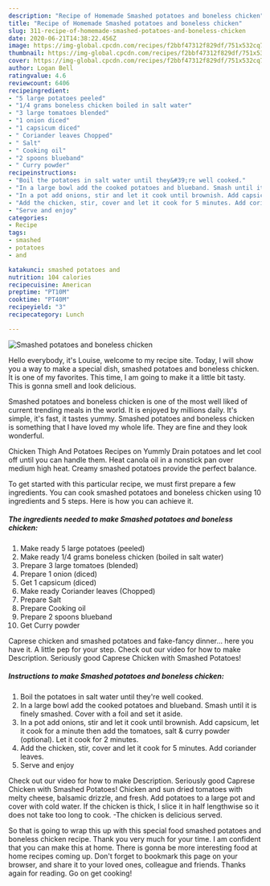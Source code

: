 ```yaml
---
description: "Recipe of Homemade Smashed potatoes and boneless chicken"
title: "Recipe of Homemade Smashed potatoes and boneless chicken"
slug: 311-recipe-of-homemade-smashed-potatoes-and-boneless-chicken
date: 2020-06-21T14:38:22.456Z
image: https://img-global.cpcdn.com/recipes/f2bbf47312f829df/751x532cq70/smashed-potatoes-and-boneless-chicken-recipe-main-photo.jpg
thumbnail: https://img-global.cpcdn.com/recipes/f2bbf47312f829df/751x532cq70/smashed-potatoes-and-boneless-chicken-recipe-main-photo.jpg
cover: https://img-global.cpcdn.com/recipes/f2bbf47312f829df/751x532cq70/smashed-potatoes-and-boneless-chicken-recipe-main-photo.jpg
author: Logan Bell
ratingvalue: 4.6
reviewcount: 6406
recipeingredient:
- "5 large potatoes peeled"
- "1/4 grams boneless chicken boiled in salt water"
- "3 large tomatoes blended"
- "1 onion diced"
- "1 capsicum diced"
- " Coriander leaves Chopped"
- " Salt"
- " Cooking oil"
- "2 spoons blueband"
- " Curry powder"
recipeinstructions:
- "Boil the potatoes in salt water until they&#39;re well cooked."
- "In a large bowl add the cooked potatoes and blueband. Smash until it is finely smashed. Cover with a foil and set it aside."
- "In a pot add onions, stir and let it cook until brownish. Add capsicum, let it cook for a minute then add the tomatoes, salt &amp; curry powder (optional). Let it cook for 2 minutes."
- "Add the chicken, stir, cover and let it cook for 5 minutes. Add coriander leaves."
- "Serve and enjoy"
categories:
- Recipe
tags:
- smashed
- potatoes
- and

katakunci: smashed potatoes and 
nutrition: 104 calories
recipecuisine: American
preptime: "PT10M"
cooktime: "PT40M"
recipeyield: "3"
recipecategory: Lunch

---
```



![Smashed potatoes and boneless chicken](https://img-global.cpcdn.com/recipes/f2bbf47312f829df/751x532cq70/smashed-potatoes-and-boneless-chicken-recipe-main-photo.jpg)

Hello everybody, it's Louise, welcome to my recipe site. Today, I will show you a way to make a special dish, smashed potatoes and boneless chicken. It is one of my favorites. This time, I am going to make it a little bit tasty. This is gonna smell and look delicious.

Smashed potatoes and boneless chicken is one of the most well liked of current trending meals in the world. It is enjoyed by millions daily. It's simple, it's fast, it tastes yummy. Smashed potatoes and boneless chicken is something that I have loved my whole life. They are fine and they look wonderful.

Chicken Thigh And Potatoes Recipes on Yummly Drain potatoes and let cool off until you can handle them. Heat canola oil in a nonstick pan over medium high heat. Creamy smashed potatoes provide the perfect balance.


To get started with this particular recipe, we must first prepare a few ingredients. You can cook smashed potatoes and boneless chicken using 10 ingredients and 5 steps. Here is how you can achieve it.

<!--inarticleads1-->

##### The ingredients needed to make Smashed potatoes and boneless chicken:

1. Make ready 5 large potatoes (peeled)
1. Make ready 1/4 grams boneless chicken (boiled in salt water)
1. Prepare 3 large tomatoes (blended)
1. Prepare 1 onion (diced)
1. Get 1 capsicum (diced)
1. Make ready  Coriander leaves (Chopped)
1. Prepare  Salt
1. Prepare  Cooking oil
1. Prepare 2 spoons blueband
1. Get  Curry powder


Caprese chicken and smashed potatoes and fake-fancy dinner… here you have it. A little pep for your step. Check out our video for how to make Description. Seriously good Caprese Chicken with Smashed Potatoes! 

<!--inarticleads2-->

##### Instructions to make Smashed potatoes and boneless chicken:

1. Boil the potatoes in salt water until they&#39;re well cooked.
1. In a large bowl add the cooked potatoes and blueband. Smash until it is finely smashed. Cover with a foil and set it aside.
1. In a pot add onions, stir and let it cook until brownish. Add capsicum, let it cook for a minute then add the tomatoes, salt &amp; curry powder (optional). Let it cook for 2 minutes.
1. Add the chicken, stir, cover and let it cook for 5 minutes. Add coriander leaves.
1. Serve and enjoy


Check out our video for how to make Description. Seriously good Caprese Chicken with Smashed Potatoes! Chicken and sun dried tomatoes with melty cheese, balsamic drizzle, and fresh. Add potatoes to a large pot and cover with cold water. If the chicken is thick, I slice it in half lengthwise so it does not take too long to cook. -The chicken is delicious served. 

So that is going to wrap this up with this special food smashed potatoes and boneless chicken recipe. Thank you very much for your time. I am confident that you can make this at home. There is gonna be more interesting food at home recipes coming up. Don't forget to bookmark this page on your browser, and share it to your loved ones, colleague and friends. Thanks again for reading. Go on get cooking!
